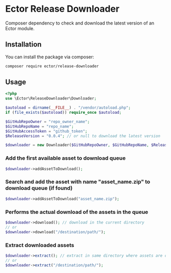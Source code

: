 # Ector Release Downloader

Composer dependency to check and download the latest version of an Ector module.

## Installation

You can install the package via composer:

```bash
composer require ector/release-downloader
```

## Usage

```php
<?php 
use \Ector\ReleaseDownloader\Downloader;

$autoload = dirname(__FILE__) . "/vendor/autoload.php";
if (file_exists($autoload)) require_once $autoload;

$GitHubRepoOwner = "repo_owner_name";
$GitHubRepoName = "repo_name";
$GitHubAccessToken = "github_token";
$ReleaseVersion = "0.0.4"; // or null to download the latest version

$downloader = new Downloader($GitHubRepoOwner, $GitHubRepoName, $ReleaseVersion, $GitHubAccessToken);
```

### Add the first available asset to download queue
```php
$downloader->addAssetToDownload();
```

### Search and add the asset with name "asset_name.zip" to download queue (if found)
```php
$downloader->addAssetToDownload("asset_name.zip");
```

### Performs the actual download of the assets in the queue
```php
$downloader->download(); // download in the current directory
// or 
$downloader->download("/destination/path/");

```

### Extract downloaded assets
```php
$downloader->extract(); // extract in same directory where assets are downloaded
// or 
$downloader->extract("/destination/path/");

```
